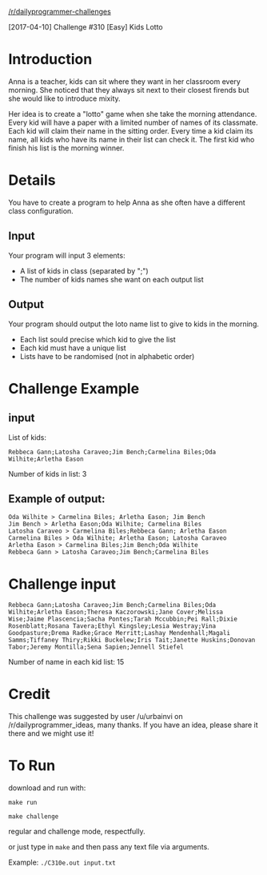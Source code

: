 [/r/dailyprogrammer-challenges](https://www.reddit.com/r/dailyprogrammer/)

[2017-04-10] Challenge #310 [Easy] Kids Lotto

# Introduction
Anna is a teacher, kids can sit where they want in her classroom every morning. She noticed that they always sit next to their closest firends but she would like to introduce mixity.

Her idea is to create a "lotto" game when she take the morning attendance. Every kid will have a paper with a limited number of names of its classmate. Each kid will claim their name in the sitting order. Every time a kid claim its name, all kids who have its name in their list can check it. The first kid who finish his list is the morning winner.

#  Details
You have to create a program to help Anna as she often have a different class configuration.

## Input
Your program will input 3 elements:

* A list of kids in class (separated by ";")
* The number of kids names she want on each output list

## Output

Your program should output the loto name list to give to kids in the morning.

* Each list sould precise which kid to give the list
* Each kid must have a unique list
* Lists have to be randomised (not in alphabetic order)


# Challenge Example
## input
List of kids:

    Rebbeca Gann;Latosha Caraveo;Jim Bench;Carmelina Biles;Oda Wilhite;Arletha Eason

Number of kids in list: 3

## Example of output:

    Oda Wilhite > Carmelina Biles; Arletha Eason; Jim Bench
    Jim Bench > Arletha Eason;Oda Wilhite; Carmelina Biles
    Latosha Caraveo > Carmelina Biles;Rebbeca Gann; Arletha Eason
    Carmelina Biles > Oda Wilhite; Arletha Eason; Latosha Caraveo
    Arletha Eason > Carmelina Biles;Jim Bench;Oda Wilhite
    Rebbeca Gann > Latosha Caraveo;Jim Bench;Carmelina Biles


# Challenge input

    Rebbeca Gann;Latosha Caraveo;Jim Bench;Carmelina Biles;Oda Wilhite;Arletha Eason;Theresa Kaczorowski;Jane Cover;Melissa Wise;Jaime Plascencia;Sacha Pontes;Tarah Mccubbin;Pei Rall;Dixie Rosenblatt;Rosana Tavera;Ethyl Kingsley;Lesia Westray;Vina Goodpasture;Drema Radke;Grace Merritt;Lashay Mendenhall;Magali Samms;Tiffaney Thiry;Rikki Buckelew;Iris Tait;Janette Huskins;Donovan Tabor;Jeremy Montilla;Sena Sapien;Jennell Stiefel

Number of name in each kid list: 15


# Credit

This challenge was suggested by user /u/urbainvi on /r/dailyprogrammer_ideas, many thanks. If you have an idea, please share it there and we might use it!

# To Run

download and run with:

`make run`

`make challenge`

regular and challenge mode, respectfully.

or just type in `make` and then pass any text file via arguments.

Example:
`./C310e.out input.txt`
